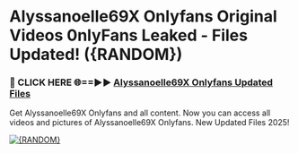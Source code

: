 # Alyssanoelle69X Onlyfans Original Videos 0nlyFans Leaked - Files Updated! ({RANDOM})

<h3>🔴 CLICK HERE 🌐==►► <a href="https://betterlinks.top/A2PfLJ" rel="nofollow">Alyssanoelle69X Onlyfans Updated Files</a></h3>

Get Alyssanoelle69X Onlyfans and all content. Now you can access all videos and pictures of Alyssanoelle69X Onlyfans. New Updated Files 2025!

[![{RANDOM}](https://i.imgur.com/ppqm5kG.gif)](https://betterlinks.top/A2PfLJ)